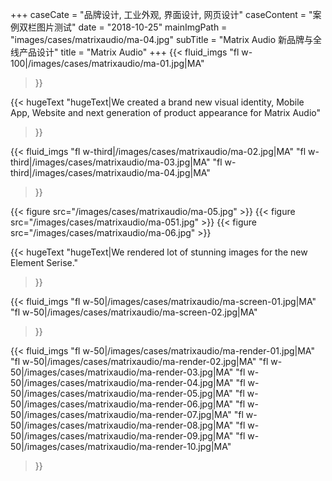 +++
caseCate = "品牌设计, 工业外观, 界面设计, 网页设计"
caseContent = "案例双栏图片测试"
date = "2018-10-25"
mainImgPath = "images/cases/matrixaudio/ma-04.jpg"
subTitle = "Matrix Audio 新品牌与全线产品设计"
title = "Matrix Audio"
+++
{{< fluid_imgs
"fl w-100|/images/cases/matrixaudio/ma-01.jpg|MA"
>}}

{{< hugeText
"hugeText|We created a brand new visual identity, Mobile App, Website and next generation of product appearance for Matrix Audio"
>}}

{{< fluid_imgs
"fl w-third|/images/cases/matrixaudio/ma-02.jpg|MA"
"fl w-third|/images/cases/matrixaudio/ma-03.jpg|MA"
"fl w-third|/images/cases/matrixaudio/ma-04.jpg|MA"
>}}


{{< figure src="/images/cases/matrixaudio/ma-05.jpg" >}}
{{< figure src="/images/cases/matrixaudio/ma-051.jpg" >}}
{{< figure src="/images/cases/matrixaudio/ma-06.jpg" >}}

{{< hugeText
"hugeText|We rendered lot of stunning images for the new Element Serise."
>}}

{{< fluid_imgs
"fl w-50|/images/cases/matrixaudio/ma-screen-01.jpg|MA"
"fl w-50|/images/cases/matrixaudio/ma-screen-02.jpg|MA"
>}}

{{< fluid_imgs
"fl w-50|/images/cases/matrixaudio/ma-render-01.jpg|MA"
"fl w-50|/images/cases/matrixaudio/ma-render-02.jpg|MA"
"fl w-50|/images/cases/matrixaudio/ma-render-03.jpg|MA"
"fl w-50|/images/cases/matrixaudio/ma-render-04.jpg|MA"
"fl w-50|/images/cases/matrixaudio/ma-render-05.jpg|MA"
"fl w-50|/images/cases/matrixaudio/ma-render-06.jpg|MA"
"fl w-50|/images/cases/matrixaudio/ma-render-07.jpg|MA"
"fl w-50|/images/cases/matrixaudio/ma-render-08.jpg|MA"
"fl w-50|/images/cases/matrixaudio/ma-render-09.jpg|MA"
"fl w-50|/images/cases/matrixaudio/ma-render-10.jpg|MA"
>}}